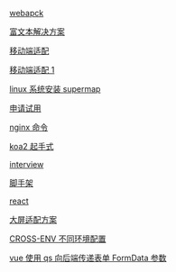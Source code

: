 <!--
 * @Descripttion: 
 * @version: 
 * @Author: zl
 * @Date: 2022-11-04 14:00:58
 * @LastEditors: zl
 * @LastEditTime: 2022-11-17 09:39:09
-->
[webapck](./webpack.md)

[富文本解决方案](../article/富文本解决方案.md)

[移动端适配](https://www.pianshen.com/article/74911540247/)

[移动端适配 1](https://juejin.cn/post/6953091677838344199#heading-4)

[linux 系统安装 supermap](https://malagis.com/detailed-installation-process-of-supermap-iserver.html)

[申请试用](https://www.supermapol.com/web/pricing/triallicense)

[nginx 命令](./nginx.md)

[koa2 起手式](./koa2-express-mongod-redis.md)

[interview](./interview.md)

[脚手架](./cli.md)

[react](./react.md)

[大屏适配方案](https://blog.csdn.net/LXY_1999/article/details/118390196)

[CROSS-ENV 不同环境配置 ](https://www.cnblogs.com/wpshan/p/11119597.html)

[vue 使用 qs 向后端传递表单 FormData 参数](https://blog.csdn.net/pz3305636904/article/details/103359522)


